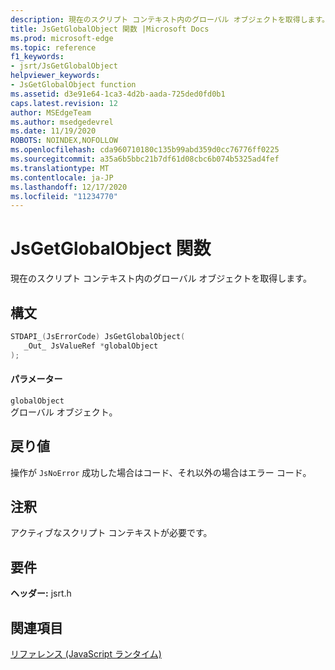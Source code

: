 ```yaml
---
description: 現在のスクリプト コンテキスト内のグローバル オブジェクトを取得します。
title: JsGetGlobalObject 関数 |Microsoft Docs
ms.prod: microsoft-edge
ms.topic: reference
f1_keywords:
- jsrt/JsGetGlobalObject
helpviewer_keywords:
- JsGetGlobalObject function
ms.assetid: d3e91e64-1ca3-4d2b-aada-725ded0fd0b1
caps.latest.revision: 12
author: MSEdgeTeam
ms.author: msedgedevrel
ms.date: 11/19/2020
ROBOTS: NOINDEX,NOFOLLOW
ms.openlocfilehash: cda960710180c135b99abd359d0cc76776ff0225
ms.sourcegitcommit: a35a6b5bbc21b7df61d08cbc6b074b5325ad4fef
ms.translationtype: MT
ms.contentlocale: ja-JP
ms.lasthandoff: 12/17/2020
ms.locfileid: "11234770"
---
```

# JsGetGlobalObject 関数

現在のスクリプト コンテキスト内のグローバル オブジェクトを取得します。  
  
## 構文  
  
```cpp  
STDAPI_(JsErrorCode) JsGetGlobalObject(  
   _Out_ JsValueRef *globalObject  
);  
```  
  
#### パラメーター  
 `globalObject`  
 グローバル オブジェクト。  
  
## 戻り値  
 操作が `JsNoError` 成功した場合はコード、それ以外の場合はエラー コード。  
  
## 注釈  
 アクティブなスクリプト コンテキストが必要です。  
  
## 要件  
 **ヘッダー:** jsrt.h  
  
## 関連項目  
 [リファレンス (JavaScript ランタイム)](../chakra-hosting/reference-javascript-runtime.md)
